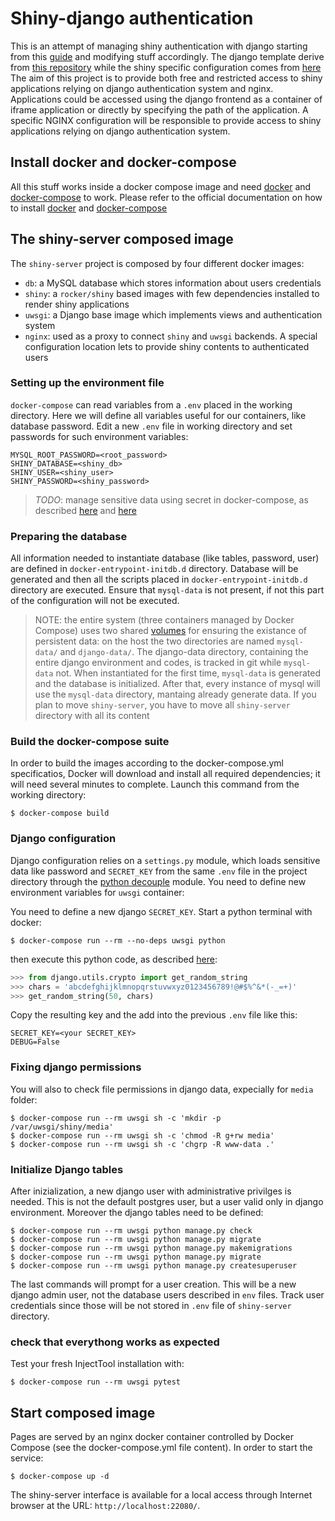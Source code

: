
Shiny-django authentication
===========================

This is an attempt of managing shiny authentication with django starting from this
[guide](http://pawamoy.github.io/2018/03/15/django-auth-server-for-shiny/) and
modifying stuff accordingly. The django template derive from
[this repository](https://github.com/cnr-ibba/dockerfiles/tree/master/compose/django)
while the shiny specific configuration comes from [here](https://github.com/cnr-ibba/dockerfiles/tree/master/compose/shiny)
The aim of this project is to provide both free and restricted access to shiny
applications relying on django authentication system and nginx. Applications could
be accessed using the django frontend as a container of iframe application or
directly by specifying the path of the application. A specific NGINX configuration
will be responsible to provide access to shiny applications relying on django
authentication system.

Install docker and docker-compose
---------------------------------

All this stuff works inside a docker compose image and need [docker](https://www.docker.com/)
and [docker-compose](https://docs.docker.com/compose/) to work. Please refer to
the official documentation on how to install [docker](https://docs.docker.com/install/)
and [docker-compose](https://docs.docker.com/compose/install/)

The shiny-server composed image
-------------------------------

The `shiny-server` project is composed by four different docker images:
- `db`: a MySQL database which stores information about users credentials
- `shiny`: a `rocker/shiny` based images with few dependencies installed to render
  shiny applications
- `uwsgi`: a Django base image which implements views and authentication system
- `nginx`: used as a proxy to connect `shiny` and `uwsgi` backends. A special
  configuration location lets to provide shiny contents to authenticated users

### Setting up the environment file

`docker-compose` can read variables from a `.env` placed in the working directory.
Here we will define all variables useful for our containers, like database password.
Edit a new `.env` file in working directory and set passwords for such environment
variables:

```
MYSQL_ROOT_PASSWORD=<root_password>
SHINY_DATABASE=<shiny_db>
SHINY_USER=<shiny_user>
SHINY_PASSWORD=<shiny_password>
```

> *TODO*: manage sensitive data using secret in docker-compose, as described
[here](https://docs.docker.com/engine/swarm/secrets/#use-secrets-in-compose) and
[here](https://docs.docker.com/compose/compose-file/#secrets)

### Preparing the database

All information needed to instantiate database (like tables, password, user) are
defined in `docker-entrypoint-initdb.d` directory. Database will be generated and then all the scripts
placed in `docker-entrypoint-initdb.d` directory are executed. Ensure that `mysql-data` is not present,
if not this part of the configuration will not be executed.

> NOTE:
the entire system (three containers managed by Docker Compose) uses two shared
[volumes](https://docs.docker.com/engine/admin/volumes/volumes/) for ensuring
the existance of persistent data: on the host the two directories are named
`mysql-data/` and `django-data/`. The django-data directory, containing the
entire django environment and codes, is tracked in git while `mysql-data` not.
When instantiated for the first time, `mysql-data` is generated and the database
is initialized. After that, every instance of mysql will use the `mysql-data`
directory, mantaing already generate data. If you plan to move `shiny-server`,
you have to move all `shiny-server` directory with all its content

### Build the docker-compose suite

In order to build the images according to the docker-compose.yml specificatios,
Docker will download and install all required dependencies; it will need several
minutes to complete. Launch this command from the working directory:

```
$ docker-compose build
```

### Django configuration

Django configuration relies on a `settings.py` module, which loads sensitive data
like password and `SECRET_KEY` from the same `.env` file in the project directory
through the [python decouple](https://simpleisbetterthancomplex.com/2015/11/26/package-of-the-week-python-decouple.html)
module. You need to define new environment variables for `uwsgi` container:

You need to define a new django `SECRET_KEY`. Start a python terminal with docker:

```
$ docker-compose run --rm --no-deps uwsgi python
```
then execute this python code, as described [here](https://stackoverflow.com/a/16630719):

```python
>>> from django.utils.crypto import get_random_string
>>> chars = 'abcdefghijklmnopqrstuvwxyz0123456789!@#$%^&*(-_=+)'
>>> get_random_string(50, chars)
```

Copy the resulting key and the add into the previous `.env` file like this:

```
SECRET_KEY=<your SECRET_KEY>
DEBUG=False
```

### Fixing django permissions

You will also to check file permissions in django data, expecially for `media`
folder:

```
$ docker-compose run --rm uwsgi sh -c 'mkdir -p /var/uwsgi/shiny/media'
$ docker-compose run --rm uwsgi sh -c 'chmod -R g+rw media'
$ docker-compose run --rm uwsgi sh -c 'chgrp -R www-data .'
```

### Initialize Django tables

After inizialization, a new django user with administrative privilges is needed. This is
not the default postgres user, but a user valid only in django environment. Moreover
the django tables need to be defined:

```
$ docker-compose run --rm uwsgi python manage.py check
$ docker-compose run --rm uwsgi python manage.py migrate
$ docker-compose run --rm uwsgi python manage.py makemigrations
$ docker-compose run --rm uwsgi python manage.py migrate
$ docker-compose run --rm uwsgi python manage.py createsuperuser
```

The last commands will prompt for a user creation. This will be a new django
admin user, not the database users described in `env` files. Track user credentials
since those will be not stored in `.env` file of `shiny-server` directory.

### check that everythong works as expected

Test  your fresh InjectTool installation with:

```
$ docker-compose run --rm uwsgi pytest
```

Start composed image
--------------------

Pages are served by an nginx docker container controlled by Docker Compose
(see the docker-compose.yml file content). In order to start the service:

```
$ docker-compose up -d
```

The shiny-server interface is available for a local access through Internet browser
at the URL: `http://localhost:22080/`.
